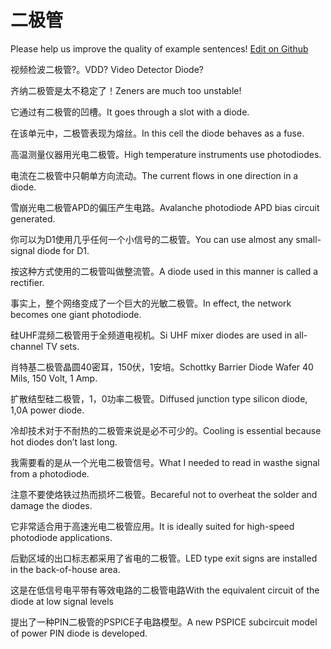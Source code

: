 # 二极管

Please help us improve the quality of example sentences! [Edit on Github](https://github.com/jiyushe/jiyu-example-sentence-source/blob/main/chinese/erjiguan.md)

<p><span class="chinese">视频检波二极管?。</span><span class="english">VDD? Video Detector Diode?</span></p>

<p><span class="chinese">齐纳二极管是太不稳定了！</span><span class="english">Zeners are much too unstable!</span></p>

<p><span class="chinese">它通过有二极管的凹槽。</span><span class="english">It goes through a slot with a diode.</span></p>

<p><span class="chinese">在该单元中，二极管表现为熔丝。</span><span class="english">In this cell the diode behaves as a fuse.</span></p>

<p><span class="chinese">高温测量仪器用光电二极管。</span><span class="english">High temperature instruments use photodiodes.</span></p>

<p><span class="chinese">电流在二极管中只朝单方向流动。</span><span class="english">The current flows in one direction in a diode.</span></p>

<p><span class="chinese">雪崩光电二极管APD的偏压产生电路。</span><span class="english">Avalanche photodiode APD bias circuit generated.</span></p>

<p><span class="chinese">你可以为D1使用几乎任何一个小信号的二极管。</span><span class="english">You can use almost any small-signal diode for D1.</span></p>

<p><span class="chinese">按这种方式使用的二极管叫做整流管。</span><span class="english">A diode used in this manner is called a rectifier.</span></p>

<p><span class="chinese">事实上，整个网络变成了一个巨大的光敏二极管。</span><span class="english">In effect, the network becomes one giant photodiode.</span></p>

<p><span class="chinese">硅UHF混频二极管用于全频道电视机。</span><span class="english">Si UHF mixer diodes are used in all-channel TV sets.</span></p>

<p><span class="chinese">肖特基二极管晶圆40密耳，150伏，1安培。</span><span class="english">Schottky Barrier Diode Wafer 40 Mils, 150 Volt, 1 Amp.</span></p>

<p><span class="chinese">扩散结型硅二极管，1，0功率二极管。</span><span class="english">Diffused junction type silicon diode, 1,0A power diode.</span></p>

<p><span class="chinese">冷却技术对于不耐热的二极管来说是必不可少的。</span><span class="english">Cooling is essential because hot diodes don’t last long.</span></p>

<p><span class="chinese">我需要看的是从一个光电二极管信号。</span><span class="english">What I needed to read in wasthe signal from a photodiode.</span></p>

<p><span class="chinese">注意不要使烙铁过热而损坏二极管。</span><span class="english">Becareful not to overheat the solder and damage the diodes.</span></p>

<p><span class="chinese">它非常适合用于高速光电二极管应用。</span><span class="english">It is ideally suited for high-speed photodiode applications.</span></p>

<p><span class="chinese">后勤区域的出口标志都采用了省电的二极管。</span><span class="english">LED type exit signs are installed in the back-of-house area.</span></p>

<p><span class="chinese">这是在低信号电平带有等效电路的二极管电路</span><span class="english">With the equivalent circuit of the diode at low signal levels</span></p>

<p><span class="chinese">提出了一种PIN二极管的PSPICE子电路模型。</span><span class="english">A new PSPICE subcircuit model of power PIN diode is developed.</span></p>


